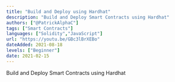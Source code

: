 ```yaml
---
title: "Build and Deploy using Hardhat"
description: "Build and Deploy Smart Contracts using Hardhat"
authors: ["@PatrickAlphaC"]
tags: ["Smart Contracts"]
languages: ["Solidity","JavaScript"]
url: "https://youtu.be/GBc3lBrXEBo"
dateAdded: 2021-08-18
levels: ["Beginner"]
date: 2021-02-15
---
```


Build and Deploy Smart Contracts using Hardhat